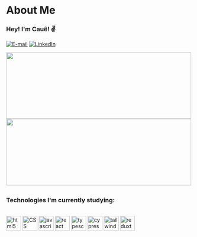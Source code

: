 # About Me
### Hey! I'm Cauê! ✌️

[![E-mail](https://img.shields.io/badge/-Email-000?style=for-the-badge&logo=microsoft-outlook&logoColor=E94D5F)](mailto:crm-1996@outlook.com)
[![LinkedIn](https://img.shields.io/badge/-LinkedIn-000?style=for-the-badge&logo=linkedin&logoColor=30A3DC)](https://www.linkedin.com/in/cau%C3%AA-ribeiro-647b07240/)


<div>
<img height= 180em width= 500em src= "https://github-readme-stats.vercel.app/api?username=Caue-Ribeiro&show_icons=true&theme=great-gatsby"/>
<img height= 180em width= 500em src= "https://github-readme-stats.vercel.app/api/top-langs/?username=Caue-Ribeiro&layout=compact&langs_count=16&theme=great-gatsby"/>
<div/>

##
### Technologies I'm currently studying:  
<div style= display: inline_block><br/>
<img align= center alt="html5" width= 40 src="https://cdn.jsdelivr.net/gh/devicons/devicon/icons/html5/html5-original.svg" />
<img align= center alt="CSS" width= 40 src="https://cdn.jsdelivr.net/gh/devicons/devicon/icons/css3/css3-original.svg" />
<img align= center alt="javascript" width= 40 src="https://cdn.jsdelivr.net/gh/devicons/devicon/icons/javascript/javascript-plain.svg" />
<img align= center alt="react" width= 40 src="https://cdn.jsdelivr.net/gh/devicons/devicon/icons/react/react-original.svg" />
<img align= center alt="typescript" width= 40 src="https://cdn.jsdelivr.net/gh/devicons/devicon@latest/icons/typescript/typescript-original.svg" />
<img align= center alt="cypress" width= 40 src="https://cdn.jsdelivr.net/gh/devicons/devicon@latest/icons/cypressio/cypressio-original.svg" />
<img align= center alt="tailwindcss" width= 40 src="https://cdn.jsdelivr.net/gh/devicons/devicon@latest/icons/tailwindcss/tailwindcss-original.svg" />
<img align= center alt="reduxtoolkit" width= 40 src="https://cdn.jsdelivr.net/gh/devicons/devicon@latest/icons/redux/redux-original.svg" />
</div>
  

